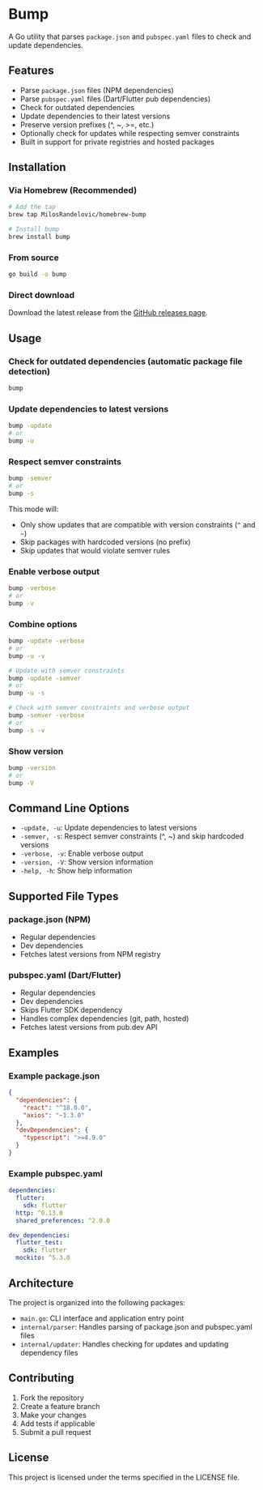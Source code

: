 # Bump

A Go utility that parses `package.json` and `pubspec.yaml` files to check and update dependencies.

## Features

- Parse `package.json` files (NPM dependencies)
- Parse `pubspec.yaml` files (Dart/Flutter pub dependencies)
- Check for outdated dependencies
- Update dependencies to their latest versions
- Preserve version prefixes (^, ~, >=, etc.)
- Optionally check for updates while respecting semver constraints
- Built in support for private registries and hosted packages

## Installation

### Via Homebrew (Recommended)

```bash
# Add the tap
brew tap MilosRandelovic/homebrew-bump

# Install bump
brew install bump
```

### From source

```bash
go build -o bump
```

### Direct download

Download the latest release from the [GitHub releases page](https://github.com/MilosRandelovic/homebrew-bump/releases).

## Usage

### Check for outdated dependencies (automatic package file detection)

```bash
bump
```

### Update dependencies to latest versions

```bash
bump -update
# or
bump -u
```

### Respect semver constraints

```bash
bump -semver
# or
bump -s
```

This mode will:

- Only show updates that are compatible with version constraints (`^` and `~`)
- Skip packages with hardcoded versions (no prefix)
- Skip updates that would violate semver rules

### Enable verbose output

```bash
bump -verbose
# or
bump -v
```

### Combine options

```bash
bump -update -verbose
# or
bump -u -v

# Update with semver constraints
bump -update -semver
# or
bump -u -s

# Check with semver constraints and verbose output
bump -semver -verbose
# or
bump -s -v
```

### Show version

```bash
bump -version
# or
bump -V
```

## Command Line Options

- `-update, -u`: Update dependencies to latest versions
- `-semver, -s`: Respect semver constraints (^, ~) and skip hardcoded versions
- `-verbose, -v`: Enable verbose output
- `-version, -V`: Show version information
- `-help, -h`: Show help information

## Supported File Types

### package.json (NPM)

- Regular dependencies
- Dev dependencies
- Fetches latest versions from NPM registry

### pubspec.yaml (Dart/Flutter)

- Regular dependencies
- Dev dependencies
- Skips Flutter SDK dependency
- Handles complex dependencies (git, path, hosted)
- Fetches latest versions from pub.dev API

## Examples

### Example package.json

```json
{
  "dependencies": {
    "react": "^18.0.0",
    "axios": "~1.3.0"
  },
  "devDependencies": {
    "typescript": ">=4.9.0"
  }
}
```

### Example pubspec.yaml

```yaml
dependencies:
  flutter:
    sdk: flutter
  http: ^0.13.0
  shared_preferences: ^2.0.0

dev_dependencies:
  flutter_test:
    sdk: flutter
  mockito: ^5.3.0
```

## Architecture

The project is organized into the following packages:

- `main.go`: CLI interface and application entry point
- `internal/parser`: Handles parsing of package.json and pubspec.yaml files
- `internal/updater`: Handles checking for updates and updating dependency files

## Contributing

1. Fork the repository
2. Create a feature branch
3. Make your changes
4. Add tests if applicable
5. Submit a pull request

## License

This project is licensed under the terms specified in the LICENSE file.
